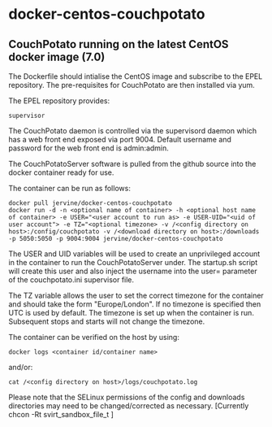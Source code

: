 # docker-centos-couchpotato
## CouchPotato running on the latest CentOS docker image (7.0)

The Dockerfile should intialise the CentOS image and subscribe to the EPEL repository. The pre-requisites for CouchPotato are then installed via yum.

The EPEL repository provides:

    supervisor

The CouchPotato daemon is controlled via the supervisord daemon which has a web front end exposed via port 9004. Default username and password for the web front end is admin:admin.

The CouchPotatoServer software is pulled from the github source into the docker container ready for use.

The container can be run as follows:

    docker pull jervine/docker-centos-couchpotato
    docker run -d -n <optional name of container> -h <optional host name of container> -e USER="<user account to run as> -e USER-UID="<uid of user account"> -e TZ="<optional timezone> -v /<config directory on host>:/config/couchpotato -v /<download directory on host>:/downloads -p 5050:5050 -p 9004:9004 jervine/docker-centos-couchpotato

The USER and UID variables will be used to create an unprivileged account in the container to run the CouchPotatoServer under. The startup.sh script will create this user and also inject the username into the user= parameter of the couchpotato.ini supervisor file.

The TZ variable allows the user to set the correct timezone for the container and should take the form "Europe/London". If no timezone is specified then UTC is used by default. The timezone is set up when the container is run. Subsequent stops and starts will not change the timezone.

The container can be verified on the host by using:

    docker logs <container id/container name>
and/or:

    cat /<config directory on host>/logs/couchpotato.log

Please note that the SELinux permissions of the config and downloads directories may need to be changed/corrected as necessary. [Currently chcon -Rt svirt_sandbox_file_t <directory>]
